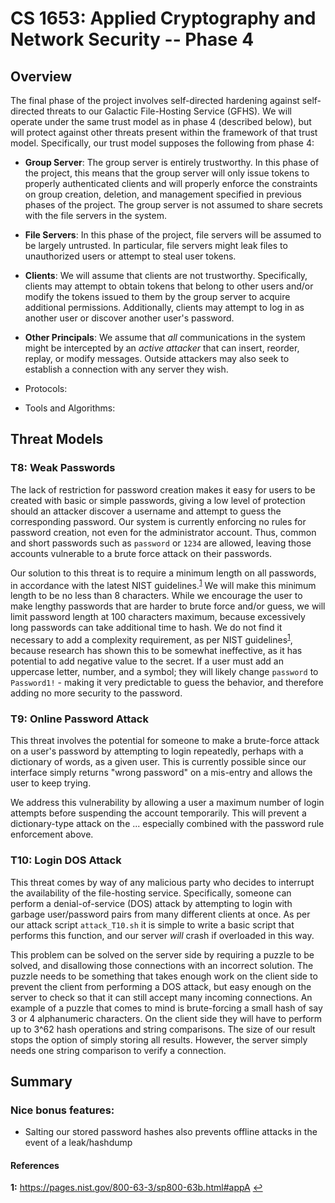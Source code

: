 # CS 1653: Applied Cryptography and Network Security -- Phase 4 #
## Overview ##
The final phase of the project involves self-directed hardening against self-directed threats to our Galactic File-Hosting Service (GFHS). We will operate under the same trust model as in phase 4 (described below), but will protect against other threats present within the framework of that trust model. Specifically, our trust model supposes the following from phase 4:  

-   **Group Server**: The group server is entirely trustworthy. In this phase of the project, this means that the group server will only issue tokens to properly authenticated clients and will properly enforce the constraints on group creation, deletion, and management specified in previous phases of the project. The group server is not assumed to share secrets with the file servers in the system.  

-   **File Servers**: In this phase of the project, file servers will be assumed to be largely untrusted. In particular, file servers might leak files to unauthorized users or attempt to steal user tokens.  

-   **Clients**: We will assume that clients are not trustworthy. Specifically, clients may attempt to obtain tokens that belong to other users and/or modify the tokens issued to them by the group server to acquire additional permissions. Additionally, clients may attempt to log in as another user or discover another user's password.  

-   **Other Principals**: We assume that *all* communications in the system might be intercepted by an *active attacker* that can insert, reorder, replay, or modify messages. Outside attackers may also seek to establish a connection with any server they wish.  


*   Protocols:  

*   Tools and Algorithms:  


## Threat Models ##
### T8: Weak Passwords ###
The lack of restriction for password creation makes it easy for users to be created with basic or simple passwords, giving a low level of protection should an attacker discover a username and attempt to guess the corresponding password. Our system is currently enforcing no rules for password creation, not even for the administrator account. Thus, common and short passwords such as `password` or `1234` are allowed, leaving those accounts vulnerable to a brute force attack on their passwords.

Our solution to this threat is to require a minimum length on all passwords, in accordance with the latest NIST guidelines.<sup id="a1">[1](#f1)</sup> We will make this minimum length to be no less than 8 characters. While we encourage the user to make lengthy passwords that are harder to brute force and/or guess, we will limit password length at 100 characters maximum, because excessively long passwords can take additional time to hash.  We do not find it necessary to add a complexity requirement, as per NIST guidelines<sup id="a1">[1](#f1)</sup>, because research has shown this to be somewhat ineffective, as it has potential to add negative value to the secret. If a user must add an uppercase letter, number, and a symbol; they will likely change `password` to `Password1!` -  making it very predictable to guess the behavior, and therefore adding no more security to the password.


### T9: Online Password Attack ###
This threat involves the potential for someone to make a brute-force attack on a user's password by attempting to login repeatedly, perhaps with a dictionary of words, as a given user. This is currently possible since our interface simply returns "wrong password" on a mis-entry and allows the user to keep trying.

We address this vulnerability by allowing a user a maximum number of login attempts before suspending the account temporarily. This will prevent a dictionary-type attack on the ... especially combined with the password rule enforcement above.

### T10: Login DOS Attack ###
This threat comes by way of any malicious party who decides to interrupt the availability of the file-hosting service. Specifically, someone can perform a denial-of-service (DOS) attack by attempting to login with garbage user/password pairs from many different clients at once. As per our attack script `attack_T10.sh` it is simple to write a basic script that performs this function, and our server *will* crash if overloaded in this way.  

This problem can be solved on the server side by requiring a puzzle to be solved, and disallowing those connections with an incorrect solution. The puzzle needs to be something that takes enough work on the client side to prevent the client from performing a DOS attack, but easy enough on the server to check so that it can still accept many incoming connections. An example of a puzzle that comes to mind is brute-forcing a small hash of say 3 or 4 alphanumeric characters. On the client side they will have to perform up to 3^62 hash operations and string comparisons. The size of our result stops the option of simply storing all results. However, the server simply needs one string comparison to verify a connection.


## Summary ##


### Nice bonus features: ###
-   Salting our stored password hashes also prevents offline attacks in the event of a leak/hashdump

#### References ####
<b id="f1">1:</b> <https://pages.nist.gov/800-63-3/sp800-63b.html#appA> [↩](#a1)
